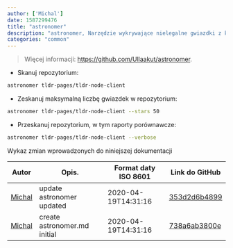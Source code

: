 ```yaml
---
author: ['Michal']
date: 1587299476
title: "astronomer"
description: "astronomer, Narzędzie wykrywające nielegalne gwiazdki z kont botów w projektach GithHub."
categories: "common"
---
```

> Więcej informacji: <https://github.com/Ullaakut/astronomer>.

- Skanuj repozytorium:

```bash
astronomer tldr-pages/tldr-node-client
```

- Zeskanuj maksymalną liczbę gwiazdek w repozytorium:

```bash
astronomer tldr-pages/tldr-node-client --stars 50
```

- Przeskanuj repozytorium, w tym raporty porównawcze:

```bash
astronomer tldr-pages/tldr-node-client --verbose
```
Wykaz zmian wprowadzonych do niniejszej dokumentacji


Autor | Opis. | Format daty ISO 8601 | Link do GitHub
------|-----|-----|-----
[Michal](mailto:mich.biesiada@gmail.com) | update astronomer updated | 2020-04-19T14:31:16 | [353d2d6b4899](https://github.com/tldr-pages/tldr/commit/353d2d6b48993626e6b2ad061cebe1e0e6ad6e9f)
[Michal](mailto:mich.biesiada@gmail.com) | create astronomer.md initial | 2020-04-19T14:31:16 | [738a6ab3800e](https://github.com/tldr-pages/tldr/commit/738a6ab3800e84a5a5954e451a36427e99fed532)

